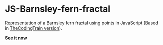 # JS-Barnsley-fern-fractal
Representation of a Barnsley fern fractal using points in JavaScript (Based in [TheCodingTrain version](https://www.youtube.com/watch?v=JFugGF1URNo)).

**[See it now](https://jkutkut.github.io/JS_Barnsley-fern-fractal/)**
